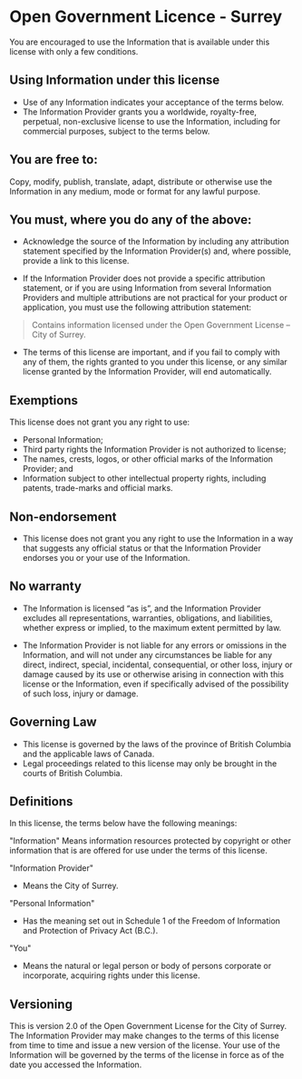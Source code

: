 Open Government Licence - Surrey
====

You are encouraged to use the Information that is available under this license with only a few conditions.

Using Information under this license
----
 * Use of any Information indicates your acceptance of the terms below.
 * The Information Provider grants you a worldwide, royalty-free, perpetual, non-exclusive license to use the Information, including for commercial purposes, subject to the terms below.

You are free to:
----
Copy, modify, publish, translate, adapt, distribute or otherwise use the Information in any medium, mode or format for any lawful purpose.

You must, where you do any of the above:
----
 * Acknowledge the source of the Information by including any attribution statement specified by the Information Provider(s) and, where possible, provide a link to this license.

 * If the Information Provider does not provide a specific attribution statement, or if you are using Information from several Information Providers and multiple attributions are not practical for your product or application, you must use the following attribution statement:

> Contains information licensed under the Open Government License – City of Surrey.

 * The terms of this license are important, and if you fail to comply with any of them, the rights granted to you under this license, or any similar license granted by the Information Provider, will end automatically.

Exemptions
----
This license does not grant you any right to use:

 * Personal Information;
 * Third party rights the Information Provider is not authorized to license;
 * The names, crests, logos, or other official marks of the Information Provider; and
 * Information subject to other intellectual property rights, including patents, trade-marks and official marks.

Non-endorsement
----
 * This license does not grant you any right to use the Information in a way that suggests any official status or that the Information Provider endorses you or your use of the Information.

No warranty
----
 * The Information is licensed “as is”, and the Information Provider excludes all representations, warranties, obligations, and liabilities, whether express or implied, to the maximum extent permitted by law.

 * The Information Provider is not liable for any errors or omissions in the Information, and will not under any circumstances be liable for any direct, indirect, special, incidental, consequential, or other loss, injury or damage caused by its use or otherwise arising in connection with this license or the Information, even if specifically advised of the possibility of such loss, injury or damage.

Governing Law
----
 * This license is governed by the laws of the province of British Columbia and the applicable laws of Canada.
 * Legal proceedings related to this license may only be brought in the courts of British Columbia.

Definitions
----
In this license, the terms below have the following meanings:

"Information"
Means information resources protected by copyright or other information that is are offered for use under the terms of this license.

"Information Provider"
 * Means the City of Surrey.

"Personal Information"
 * Has the meaning set out in Schedule 1 of the Freedom of Information and Protection of Privacy Act (B.C.).

"You"
 * Means the natural or legal person or body of persons corporate or incorporate, acquiring rights under this license.

Versioning
----
This is version 2.0 of the Open Government License for the City of Surrey. The Information Provider may make changes to the terms of this license from time to time and issue a new version of the license. Your use of the Information will be governed by the terms of the license in force as of the date you accessed the Information.
